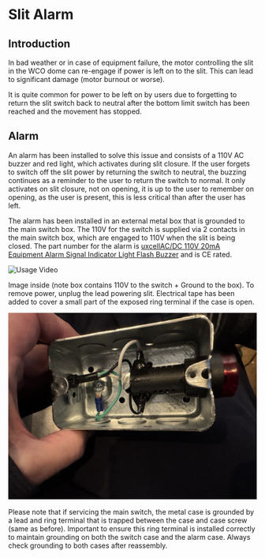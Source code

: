 # Slit Alarm

## Introduction

In bad weather or in case of equipment failure, the motor controlling the slit in the WCO dome can re-engage if power is left on to the slit.  This can lead to significant damage (motor burnout or worse).

It is quite common for power to be left on by users due to forgetting to return the slit switch back to neutral after the bottom limit switch has been reached and the movement has stopped.

## Alarm

An alarm has been installed to solve this issue and consists of a 110V AC buzzer and red light, which activates during slit closure.  If the user forgets to switch off the slit power by returning the switch to neutral, the buzzing continues as a reminder to the user to return the switch to normal.  It only activates on slit closure, not on opening, it is up to the user to remember on opening, as the user is present, this is less critical than after the user has left.

The alarm has been installed in an external metal box that is grounded to the main switch box. The 110V for the switch is supplied via 2 contacts in the main switch box, which are engaged to 110V when the slit is being closed. The part number for the alarm is [uxcellAC/DC 110V 20mA Equipment Alarm Signal Indicator Light Flash Buzzer](https://www.amazon.ca/dp/B015SK2OM8?ref=ppx_yo2ov_dt_b_fed_asin_title) and is CE rated.

![Usage Video](https://github.com/user-attachments/assets/17697328-4731-4176-9e63-b8126366da5a)

Image inside (note box contains 110V to the switch + Ground to the box). To remove power, unplug the lead powering slit.  Electrical tape has been added to cover a small part of the exposed ring terminal if the case is open.

![Inside Box](IMG_9696.JPG)

Please note that if servicing the main switch, the metal case is grounded by a lead and ring terminal that is trapped between the case and case screw (same as before).  Important to ensure this ring terminal is installed correctly to maintain grounding on both the switch case and the alarm case.  Always check grounding to both cases after reassembly.
